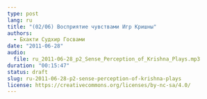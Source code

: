 ```yaml
---
type: post
lang: ru
title: "(02/06) Восприятие чувствами Игр Кришны"
authors:
  - Бхакти Судхир Госвами
date: "2011-06-28"
audio:
  file: ru_2011-06-28_p2_Sense_Perception_of_Krishna_Plays.mp3
duration: "00:15:47"
status: draft
slug: ru-2011-06-28-p2-sense-perception-of-krishna-plays
license: https://creativecommons.org/licenses/by-nc-sa/4.0/
---
```


